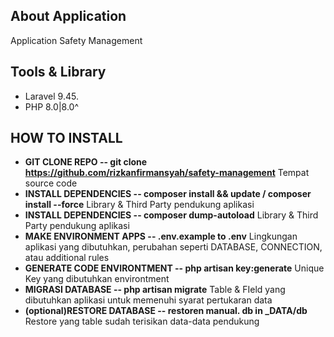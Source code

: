## About Application

Application Safety Management

## Tools & Library 

- Laravel 9.45.
- PHP 8.0|8.0^

## HOW TO INSTALL 

- **GIT CLONE REPO -- git clone https://github.com/rizkanfirmansyah/safety-management**
    Tempat source code
- **INSTALL DEPENDENCIES -- composer install && update / composer install --force**
    Library & Third Party pendukung aplikasi
- **INSTALL DEPENDENCIES -- composer dump-autoload**
    Library & Third Party pendukung aplikasi
- **MAKE ENVIRONMENT APPS -- .env.example to .env**
    Lingkungan aplikasi yang dibutuhkan, perubahan seperti DATABASE, CONNECTION, atau additional rules
- **GENERATE CODE ENVIRONTMENT -- php artisan key:generate**
    Unique Key yang dibutuhkan environtment
- **MIGRASI DATABASE -- php artisan migrate**
    Table & FIeld yang dibutuhkan aplikasi untuk memenuhi syarat pertukaran data
- **(optional)RESTORE DATABASE -- restoren manual. db in _DATA/db**
    Restore yang table sudah terisikan data-data pendukung

